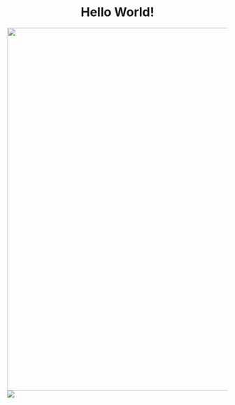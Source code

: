 <div align="center">
<h1>Hello World!</h1>
</div>


<div align="center">
<img src="https://user-images.githubusercontent.com/99843232/183812577-374a55e5-95d8-4e90-bf72-a33643a5e276.gif"  width="830px"/>
</div>


<div>
<img align:"center" src="https://img.shields.io/badge/Gmail-D14836?style=for-the-badge&logo=gmail&logoColor=white">
</div>
